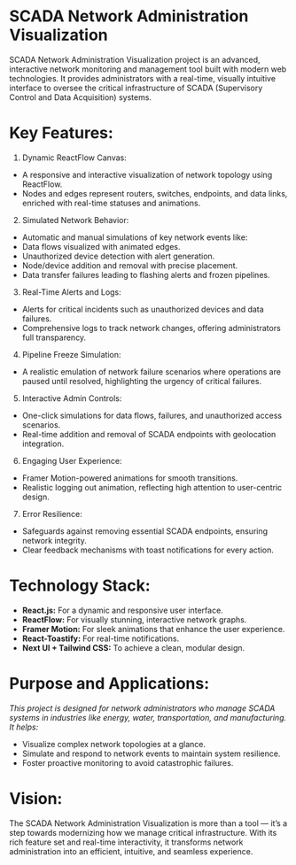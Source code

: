 # SCADA Network Administration Visualization
SCADA Network Administration Visualization project is an advanced, interactive network monitoring and management tool built with modern web technologies. It provides administrators with a real-time, visually intuitive interface to oversee the critical infrastructure of SCADA (Supervisory Control and Data Acquisition) systems.

# Key Features:
1. Dynamic ReactFlow Canvas:

- A responsive and interactive visualization of network topology using ReactFlow.
- Nodes and edges represent routers, switches, endpoints, and data links, enriched with real-time statuses and animations.

2. Simulated Network Behavior:

- Automatic and manual simulations of key network events like:
- Data flows visualized with animated edges.
- Unauthorized device detection with alert generation.
- Node/device addition and removal with precise placement.
- Data transfer failures leading to flashing alerts and frozen pipelines.

3. Real-Time Alerts and Logs:

- Alerts for critical incidents such as unauthorized devices and data failures.
- Comprehensive logs to track network changes, offering administrators full transparency.

4. Pipeline Freeze Simulation:

- A realistic emulation of network failure scenarios where operations are paused until resolved, highlighting the urgency of critical failures.

5. Interactive Admin Controls:

- One-click simulations for data flows, failures, and unauthorized access scenarios.
- Real-time addition and removal of SCADA endpoints with geolocation integration.

6. Engaging User Experience:

- Framer Motion-powered animations for smooth transitions.
- Realistic logging out animation, reflecting high attention to user-centric design.

7. Error Resilience:

- Safeguards against removing essential SCADA endpoints, ensuring network integrity.
- Clear feedback mechanisms with toast notifications for every action.

# Technology Stack:

- **React.js:** For a dynamic and responsive user interface.
- **ReactFlow:** For visually stunning, interactive network graphs.
- **Framer Motion:** For sleek animations that enhance the user experience.
- **React-Toastify:** For real-time notifications.
- **Next UI + Tailwind CSS:** To achieve a clean, modular design.

# Purpose and Applications:
_This project is designed for network administrators who manage SCADA systems in industries like energy, water, transportation, and manufacturing. It helps:_

- Visualize complex network topologies at a glance.
- Simulate and respond to network events to maintain system resilience.
- Foster proactive monitoring to avoid catastrophic failures.

# Vision:

The SCADA Network Administration Visualization is more than a tool — it’s a step towards modernizing how we manage critical infrastructure. With its rich feature set and real-time interactivity, it transforms network administration into an efficient, intuitive, and seamless experience.
